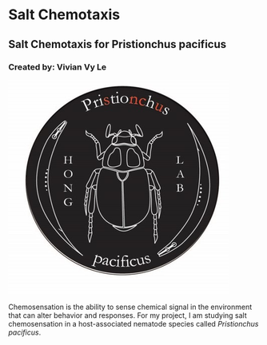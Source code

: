 # Salt Chemotaxis
## Salt Chemotaxis for Pristionchus pacificus
### Created by: Vivian Vy Le

![Hong Lab Logo](https://github.com/vivvle/Salt_Chemotaxis/blob/main/Photos/hong_lab_logo.jpg)

Chemosensation is the ability to sense chemical signal in the environment that can alter behavior and responses. For my project, I am studying salt chemosensation in a host-associated nematode species called _Pristionchus pacificus_.
